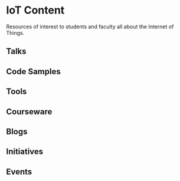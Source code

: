 # IoT Content

Resources of interest to students and faculty all about the Internet of Things.

## Talks

## Code Samples

## Tools

## Courseware

## Blogs

## Initiatives

## Events
